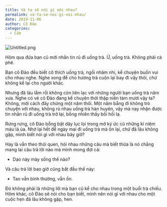 ```yaml
---
title: Và ta sẽ nói gì với nhau?
permalink: va-ta-se-noi-gi-voi-nhau/
date: 2019-11-06
author: Cô Đào
categories:
  - Cảm
---
```


![Untitled.png](/images/91414d11-5d4c-466e-ae34-741661798104/Untitled.png)


Hôm qua đứa bạn cũ mới nhắn tin rủ đi uống trà. Ừ, uống trà. Không phải cà phê.


Bạn cô Đào đều biết cô thích uống trà, ngồi nhâm nhi, kể chuyện buồn vui cho nhau nghe. Nghe xong để cho hương trà cuộn lại bay đi vậy thôi, chứ không kể lại cho người khác.


Nhưng đã lâu lắm rồi không còn liên lạc với những người bạn uống trà năm xưa. Nghe có vẻ cô Đào đang kể chuyện thời thập niên tám mươi vậy ta? Không, mới cách đây chừng một năm thôi. Một năm bẵng đi không trò chuyện với nhau, không rủ nhau uống trà hàn huyên, vậy mà nay nhận được tin nhắn rủ đi uống trà trở lại, bỗng nhiên thấy bồi hồi lạ.


Rưng rưng, cô Đào bỗng bật dậy lục lọi trong mớ ký ức cũ những kỉ niệm màu lá úa. Nhớ lại hết để ngày mai đi uống trà mà ôn lại, chứ đã lâu không gặp, mình biết nói gì với nhau bây giờ?


Hay là vẫn theo thói quen, hỏi nhau những câu mà biết thừa là nó chẳng mang lại câu trả lời nào mà mình mong đợi cả:

- Dạo này mày sống thế nào?

Và câu trả lời bao giờ cũng bắt đầu thế này:

- Tao vẫn bình thường, vẫn ổn.

Đó không phải là những lời mà bạn cũ kể cho nhau trong một buổi trà chiều. Hôm khác, cô Đào sẽ nói cho bạn biết, mình nên nói gì với nhau cho một cuộc hẹn đã lâu không gặp, hen.

